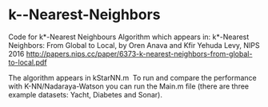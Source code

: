 # k--Nearest-Neighbors
Code for k*-Nearest Neighbours Algorithm which appears in:
k*-Nearest Neighbors: From Global to Local, by Oren Anava and Kfir Yehuda Levy, NIPS 2016
http://papers.nips.cc/paper/6373-k-nearest-neighbors-from-global-to-local.pdf


The algorithm appears in kStarNN.m 
To run and compare the performance with K-NN/Nadaraya-Watson you can run the Main.m file 
(there are three example datasets: Yacht, Diabetes and Sonar).
